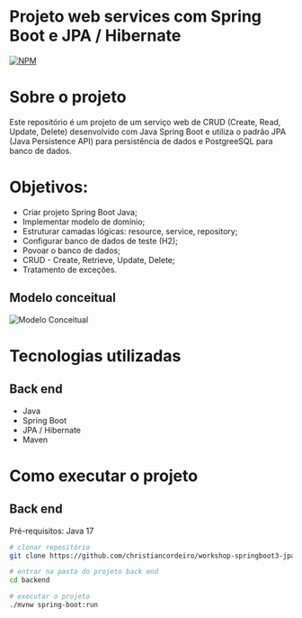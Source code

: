 # Projeto web services com Spring Boot e JPA / Hibernate
[![NPM](https://img.shields.io/npm/l/react)](https://github.com/devsuperior/sds1-wmazoni/blob/master/LICENSE) 

# Sobre o projeto

Este repositório é um projeto de um serviço web de CRUD (Create, Read, Update, Delete) desenvolvido com Java Spring Boot e utiliza o padrão JPA (Java Persistence API) para persistência de dados e PostgreeSQL para banco de dados.

# Objetivos:
- Criar projeto Spring Boot Java;
- Implementar modelo de domínio;
- Estruturar camadas lógicas: resource, service, repository;
- Configurar banco de dados de teste (H2);
- Povoar o banco de dados;
- CRUD - Create, Retrieve, Update, Delete;
- Tratamento de exceções.

## Modelo conceitual
![Modelo Conceitual](https://Icaroiz.github.io/Site/imagens/readme/r4-spring-jpa.png)

# Tecnologias utilizadas
## Back end
- Java
- Spring Boot
- JPA / Hibernate
- Maven

# Como executar o projeto

## Back end
Pré-requisitos: Java 17

```bash
# clonar repositório
git clone https://github.com/christiancordeiro/workshop-springboot3-jpa.git

# entrar na pasta do projeto back end
cd backend

# executar o projeto
./mvnw spring-boot:run
```
